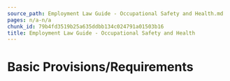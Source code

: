 ```yaml
---
source_path: Employment Law Guide - Occupational Safety and Health.md
pages: n/a-n/a
chunk_id: 79b4fd3519b25a635ddbb134c024791a01503b16
title: Employment Law Guide - Occupational Safety and Health
---
```

# Basic Provisions/Requirements
